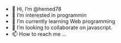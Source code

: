 - 👋 Hi, I’m @hemed78
- 👀 I’m interested in programmin
- 🌱 I’m currently learning Web programming
- 💞️ I’m looking to collaborate on javascript.
- 📫 How to reach me ...

<!---
hemed78/hemed78 is a ✨ special ✨ repository because its `README.md` (this file) appears on your GitHub profile.
You can click the Preview link to take a look at your changes.
--->
